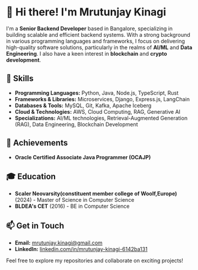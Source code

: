# 👋 Hi there! I'm Mrutunjay Kinagi

I'm a **Senior Backend Developer** based in Bangalore, specializing in building scalable and efficient backend systems. With a strong background in various programming languages and frameworks, I focus on delivering high-quality software solutions, particularly in the realms of **AI/ML** and **Data Engineering**. I also have a keen interest in **blockchain** and **crypto development**.

## 🚀 Skills

- **Programming Languages:** Python, Java, Node.js, TypeScript, Rust
- **Frameworks & Libraries:** Microservices, Django, Express.js, LangChain
- **Databases & Tools:** MySQL, Git, Kafka, Apache Iceberg
- **Cloud & Technologies:** AWS, Cloud Computing, RAG, Generative AI
- **Specializations:** AI/ML technologies, Retrieval-Augmented Generation (RAG), Data Engineering, Blockchain Development

## 🌟 Achievements
- **Oracle Certified Associate Java Programmer (OCAJP)**

## 🎓 Education
- **Scaler Neovarsity(constituent member college of Woolf,Europe)** (2024) - Master of Science in Computer Science 
- **BLDEA's CET** (2016) - BE in Computer Science

## 📫 Get in Touch
- **Email:** [mrutunjay.kinagi@gmail.com](mailto:mrutunjay.kinagi@gmail.com)
- **LinkedIn:** [linkedin.com/in/mrutunjay-kinagi-6142ba131](https://www.linkedin.com/in/mrutunjay-kinagi-6142ba131/)

Feel free to explore my repositories and collaborate on exciting projects! 
